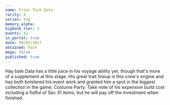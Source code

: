 ```yaml
---
name: Friar Tuck Data
rarity: 4
series: tng
memory_alpha:
bigbook_tier: 2
events: 42
in_portal: true
date: 09/01/2017
obtained: Pack
mega: false
published: true
---
```


Hay bale Data has a little juice in his voyage ability yet, though that's more of a supplement at this stage. His great trait lineup is this crew's engine and has both bolstered his event work and granted him a spot in the biggest collection in the game; Costume Party. Take note of his expensive build cost including a fistful of Sec 31 items, but he will pay off the investment when finished.
